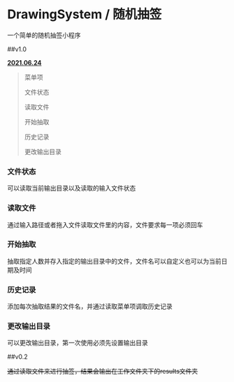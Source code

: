 
# DrawingSystem / 随机抽签

一个简单的随机抽签小程序

##v1.0

<u>**2021.06.24**</u>

> 菜单项
> 
> 文件状态
> 
> 读取文件
> 
> 开始抽取
> 
> 历史记录
> 
> 更改输出目录

### 文件状态

可以读取当前输出目录以及读取的输入文件状态

### 读取文件

通过输入路径或者拖入文件读取文件里的内容，文件要求每一项必须回车

### 开始抽取

抽取指定人数并存入指定的输出目录中的文件，文件名可以自定义也可以为当前日期及时间

### 历史记录

添加每次抽取结果的文件名，并通过读取菜单项调取历史记录

### 更改输出目录

可以更改输出目录，第一次使用必须先设置输出目录

##v0.2

~~通过读取文件来进行抽签，结果会输出在工作文件夹下的results文件夹~~
